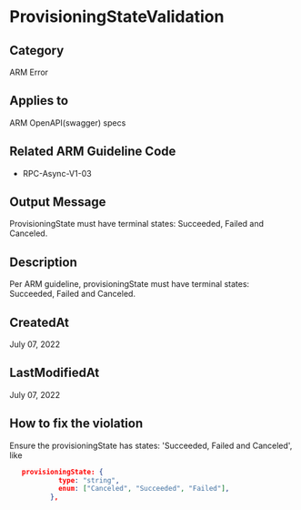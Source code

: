 # ProvisioningStateValidation

## Category

ARM Error

## Applies to

ARM OpenAPI(swagger) specs

## Related ARM Guideline Code

- RPC-Async-V1-03

## Output Message

ProvisioningState must have terminal states: Succeeded, Failed and Canceled.

## Description

Per ARM guideline, provisioningState must have terminal states: Succeeded, Failed and Canceled.

## CreatedAt

July 07, 2022

## LastModifiedAt

July 07, 2022

## How to fix the violation

Ensure the provisioningState has states: 'Succeeded, Failed and Canceled', like

```json
   provisioningState: {
            type: "string",
            enum: ["Canceled", "Succeeded", "Failed"],
          },
```
